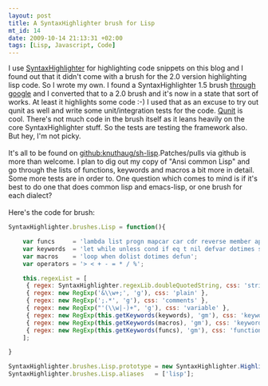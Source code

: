 ```yaml
--- 
layout: post
title: A SyntaxHighlighter brush for Lisp
mt_id: 14
date: 2009-10-14 21:13:31 +02:00
tags: [Lisp, Javascript, Code]
---
```


I use <a href="http://alexgorbatchev.com/wiki/SyntaxHighlighter">SyntaxHighlighter</a> for highlighting code snippets on this blog and I found out that it didn't come with a brush for the 2.0 version highlighting lisp code. So I wrote my own. I found a SyntaxHighlighter 1.5 brush <a href="http://han9kin.doesntexist.com/22">through google</a> and I converted that to a 2.0 brush and it's now in a state that sort of works. At least it highlights some code :-) I used that as an excuse to try out qunit as well and write some unit/integration tests for the code. <a href="http://github.com/jquery/qunit">Qunit</a> is cool. There's not much code in the brush itself as it leans heavily on the core SyntaxHighlighter stuff. So the tests are testing the framework also. But hey, I'm not picky.<br /><br />It's all to be found on <a href="http://github.com/knuthaug/sh-lisp">github:knuthaug/sh-lisp</a>.Patches/pulls via github is more than welcome. I plan to dig out my copy of "Ansi common Lisp" and go through the lists of functions, keywords and macros a bit more in detail. Some more tests are in order to. One question which comes to mind is if it's best to do one that does common lisp and emacs-lisp, or one brush for each dialect?<br /><br />Here's the code for brush:<br />

```javascript
SyntaxHighlighter.brushes.Lisp = function(){

    var funcs     = 'lambda list progn mapcar car cdr reverse member append format';
    var keywords  = 'let while unless cond if eq t nil defvar dotimes setf listp numberp not equal';
    var macros    = 'loop when dolist dotimes defun';
    var operators = '> < + - = * / %';

    this.regexList = [
     { regex: SyntaxHighlighter.regexLib.doubleQuotedString, css: 'string' },
     { regex: new RegExp('&\\w+;', 'g'), css: 'plain' },
     { regex: new RegExp(';.*', 'g'), css: 'comments' },
     { regex: new RegExp("'(\\w|-)+", 'g'), css: 'variable' },
     { regex: new RegExp(this.getKeywords(keywords), 'gm'), css: 'keyword' },
     { regex: new RegExp(this.getKeywords(macros), 'gm'), css: 'keyword' },
     { regex: new RegExp(this.getKeywords(funcs), 'gm'), css: 'functions' },
    ];

}

SyntaxHighlighter.brushes.Lisp.prototype = new SyntaxHighlighter.Highlighter();
SyntaxHighlighter.brushes.Lisp.aliases   = ['lisp'];
```

```

```
